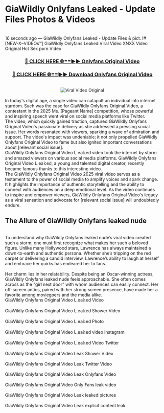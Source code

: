 # GiaWildly Onlyfans Leaked - Update Files Photos & Videos 
<br>
16 seconds ago — GiaWildly Onlyfans Leaked - Update Files & pict. !#[NEW-X~VIDEOs™] GiaWildly Onlyfans Leaked Viral Video XNXX Video Original Hot Sex porn Video
<br>
<div align="center">
<h3><a href="http://freeplayer.one?title=GiaWildly&ref=25OR" rel="nofollow">🔴 CLICK HERE 🌐==►► Onlyfans Original Video</a></h3>
<h3><a href="http://freeplayer.one?title=GiaWildly&ref=25OR" rel="nofollow">🔴 CLICK HERE 🌐==►► Download Onlyfans Original Video</a></h3>
<br>
<a href="http://freeplayer.one?title=GiaWildly&ref=25OR" rel="nofollow" data-target="animated-image.originalLink"><img src="https://i.ibb.co.com/xMMVF88/686577567.gif" alt="Viral Video Original" style="max-width: 100%; display: inline-block;" data-target="animated-image.originalImage"></a>
</div>
<br>
In today's digital age, a single video can catapult an individual into internet stardom. Such was the case for GiaWildly Onlyfans Original Video, a contestant in the 2025 Ms. [Pageant Name] competition, whose powerful and inspiring speech went viral on social media platforms like Twitter.
<br>
The video, which quickly gained traction, captured GiaWildly Onlyfans Original Video's passionate delivery as she addressed a pressing social issue. Her words resonated with viewers, sparking a wave of admiration and support. The video's impact was undeniable; it not only propelled GiaWildly Onlyfans Original Video to fame but also ignited important conversations about [relevant social issue].
<br>
GiaWildly Onlyfans Original Video L.ea𝚔ed video took the internet by storm and amazed viewers on various social media platforms. GiaWildly Onlyfans Original Video L.ea𝚔ed, a young and talented digital creator, recently became famous thanks to this interesting video.
<br>
The GiaWildly Onlyfans Original Video 2025 viral video serves as a testament to the power of social media to amplify voices and spark change. It highlights the importance of authentic storytelling and the ability to connect with audiences on a deep emotional level. As the video continues to inspire and empower viewers, GiaWildly Onlyfans Original Video's legacy as a viral sensation and advocate for [relevant social issue] will undoubtedly endure.
<br>
<h2>The Allure of GiaWildly Onlyfans leaked nude</h2>
<br>
To understand why GiaWildly Onlyfans leaked nude’s viral video created such a storm, one must first recognize what makes her such a beloved figure. Unlike many Hollywood stars, Lawrence has always maintained a down-to-earth and authentic persona. Whether she’s tripping on the red carpet or delivering a candid interview, Lawrence’s ability to laugh at herself and embrace her quirks has endeared her to fans.
<br><br>
Her charm lies in her relatability. Despite being an Oscar-winning actress, GiaWildly Onlyfans leaked nude feels approachable. She often comes across as the "girl next door" with whom audiences can easily connect. Her off-screen antics, paired with her strong screen presence, have made her a favorite among moviegoers and the media alike.
<br>
GiaWildly Onlyfans Original Video L.ea𝚔ed Video
<br><br>
GiaWildly Onlyfans Original Video L.ea𝚔ed Shower Video
<br><br>
GiaWildly Onlyfans Original Video L.ea𝚔ed Photo
<br><br>
GiaWildly Onlyfans Original Video L.ea𝚔ed video instagram
<br><br>
GiaWildly Onlyfans Original Video L.ea𝚔ed Video Twitter
<br><br>
GiaWildly Onlyfans Original Video Leak Shower Video
<br><br>
GiaWildly Onlyfans Original Video Leak Twitter Video
<br><br>
GiaWildly Onlyfans Original Video Leak Onlyfans Video
<br><br>
GiaWildly Onlyfans Original Video Only Fans leak video
<br><br>
GiaWildly Onlyfans Original Video Leak leaked pictures
<br><br>
GiaWildly Onlyfans Original Video Leak explicit content leak